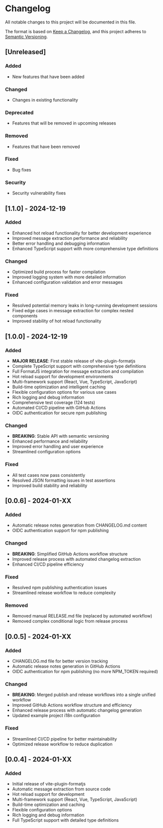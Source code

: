 # Changelog

All notable changes to this project will be documented in this file.

The format is based on [Keep a Changelog](https://keepachangelog.com/en/1.0.0/),
and this project adheres to [Semantic Versioning](https://semver.org/spec/v2.0.0.html).

## [Unreleased]

### Added
- New features that have been added

### Changed
- Changes in existing functionality

### Deprecated
- Features that will be removed in upcoming releases

### Removed
- Features that have been removed

### Fixed
- Bug fixes

### Security
- Security vulnerability fixes

## [1.1.0] - 2024-12-19

### Added
- Enhanced hot reload functionality for better development experience
- Improved message extraction performance and reliability
- Better error handling and debugging information
- Enhanced TypeScript support with more comprehensive type definitions

### Changed
- Optimized build process for faster compilation
- Improved logging system with more detailed information
- Enhanced configuration validation and error messages

### Fixed
- Resolved potential memory leaks in long-running development sessions
- Fixed edge cases in message extraction for complex nested components
- Improved stability of hot reload functionality

## [1.0.0] - 2024-12-19

### Added
- **MAJOR RELEASE**: First stable release of vite-plugin-formatjs
- Complete TypeScript support with comprehensive type definitions
- Full FormatJS integration for message extraction and compilation
- Hot reload support for development environments
- Multi-framework support (React, Vue, TypeScript, JavaScript)
- Build-time optimization and intelligent caching
- Flexible configuration options for various use cases
- Rich logging and debug information
- Comprehensive test coverage (124 tests)
- Automated CI/CD pipeline with GitHub Actions
- OIDC authentication for secure npm publishing

### Changed
- **BREAKING**: Stable API with semantic versioning
- Enhanced performance and reliability
- Improved error handling and user experience
- Streamlined configuration options

### Fixed
- All test cases now pass consistently
- Resolved JSON formatting issues in test assertions
- Improved build stability and reliability

## [0.0.6] - 2024-01-XX

### Added
- Automatic release notes generation from CHANGELOG.md content
- OIDC authentication support for npm publishing

### Changed
- **BREAKING**: Simplified GitHub Actions workflow structure
- Improved release process with automated changelog extraction
- Enhanced CI/CD pipeline efficiency

### Fixed
- Resolved npm publishing authentication issues
- Streamlined release workflow to reduce complexity

### Removed
- Removed manual RELEASE.md file (replaced by automated workflow)
- Removed complex conditional logic from release process

## [0.0.5] - 2024-01-XX

### Added
- CHANGELOG.md file for better version tracking
- Automatic release notes generation in GitHub Actions
- OIDC authentication for npm publishing (no more NPM_TOKEN required)

### Changed
- **BREAKING**: Merged publish and release workflows into a single unified workflow
- Improved GitHub Actions workflow structure and efficiency
- Enhanced release process with automatic changelog generation
- Updated example project i18n configuration

### Fixed
- Streamlined CI/CD pipeline for better maintainability
- Optimized release workflow to reduce duplication

## [0.0.4] - 2024-01-XX

### Added
- Initial release of vite-plugin-formatjs
- Automatic message extraction from source code
- Hot reload support for development
- Multi-framework support (React, Vue, TypeScript, JavaScript)
- Build-time optimization and caching
- Flexible configuration options
- Rich logging and debug information
- Full TypeScript support with detailed type definitions 